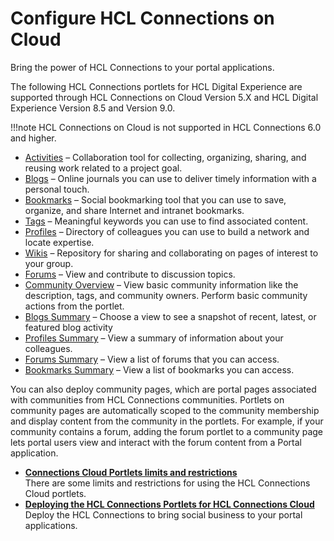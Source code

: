 # Configure HCL Connections on Cloud

Bring the power of HCL Connections to your portal applications.

The following HCL Connections portlets for HCL Digital Experience are supported through HCL Connections on Cloud Version 5.X and HCL Digital Experience Version 8.5 and Version 9.0.

!!!note
    HCL Connections on Cloud is not supported in HCL Connections 6.0 and higher.

-   [Activities](../../../cnx_portlets/connections_portlets_activities.md) – Collaboration tool for collecting, organizing, sharing, and reusing work related to a project goal.
-   [Blogs](../../../cnx_portlets/connections_portlets_blogs_detail.md) – Online journals you can use to deliver timely information with a personal touch.
-   [Bookmarks](../../../cnx_portlets/connections_portlet_bookmarks.md) – Social bookmarking tool that you can use to save, organize, and share Internet and intranet bookmarks.
-   [Tags](../../../cnx_portlets/connections_portlets_tags.md) – Meaningful keywords you can use to find associated content.
-   [Profiles](../../../cnx_portlets/connections_portlets_profiles.md) – Directory of colleagues you can use to build a network and locate expertise.
-   [Wikis](../../../cnx_portlets/connections_portlets_wikis.md) – Repository for sharing and collaborating on pages of interest to your group.
-   [Forums](../../../cnx_portlets/connections_portlets_forum.md) – View and contribute to discussion topics.
-   [Community Overview](../../../cnx_portlets/connections_portlets_community_overview.md) – View basic community information like the description, tags, and community owners. Perform basic community actions from the portlet.
-   [Blogs Summary](../../../cnx_portlets/connections_portlets_blogs_sum.md) – Choose a view to see a snapshot of recent, latest, or featured blog activity
-   [Profiles Summary](../../../cnx_portlets/connections_portlets_profiles_sum.md) – View a summary of information about your colleagues.
-   [Forums Summary](../../../cnx_portlets/connections_portlets_forums_sum.md) – View a list of forums that you can access.
-   [Bookmarks Summary](../../../cnx_portlets/connections_portlets_bookmarks_sum.md) – View a list of bookmarks you can access.

You can also deploy community pages, which are portal pages associated with communities from HCL Connections communities. Portlets on community pages are automatically scoped to the community membership and display content from the community in the portlets. For example, if your community contains a forum, adding the forum portlet to a community page lets portal users view and interact with the forum content from a Portal application.

-   **[Connections Cloud Portlets limits and restrictions](c_connections_portlets_cloud_limits.md)**  
There are some limits and restrictions for using the HCL Connections Cloud portlets.
-   **[Deploying the HCL Connections Portlets for HCL Connections Cloud](connections_deploying/index.md)**  
Deploy the HCL Connections to bring social business to your portal applications.


